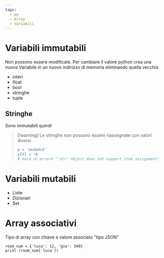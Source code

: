 ```yaml
---
tags:
  - py
  - Array
  - Variabili
---
```

# Variabili immutabili
Non possono essere modificate.
Per cambiare il valore python crea una nuova Variabile in un nuovo indirizzo di memoria eliminando quella vecchia
- interi
- float
- bool
- stringhe
- tuple
## Stringhe
Sono immutabili quindi
>[!warning]  Le stringhe non possono essere riassegnate con valori diversi 
>```python
> y = 'asdadcd'
> y[0] = 'A'
> # darà un errore "'str' object does not support item assignment"
# Variabili mutabili
- Liste
- Dizionari
- Set
# Array associativi
Tipo di array con chiave e valore associato
"tipo JSON"
```run-python
room_num = {'luca': 12, 'gio': 540}
print (room_num['luca'])
```
